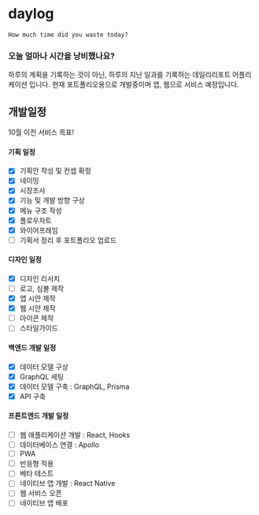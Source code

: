 # daylog

    How much time did you waste today?

### 오늘 얼마나 시간을 낭비했나요? 

하루의 계획을 기록하는 것이 아닌, 하루의 지난 일과를 기록하는 데일리리포트 어플리케이션 입니다. 현재 포트폴리오용으로 개발중이며 앱, 웹으로 서비스 예정입니다. 

## 개발일정

10월 이전 서비스 목표!

#### 기획 일정 
- [x] 기획안 작성 및 컨셉 확정
- [x] 네이밍
- [x] 시장조사
- [x] 기능 및 개발 방향 구상
- [x] 메뉴 구조 작성
- [x] 플로우차트
- [x] 와이어프레임
- [ ] 기획서 정리 후 포트폴리오 업로드

#### 디자인 일정
- [x] 디자인 리서치
- [ ] 로고, 심볼 제작
- [x] 앱 시안 제작
- [x] 웹 시안 제작
- [ ] 아이콘 제작
- [ ] 스타일가이드

#### 백엔드 개발 일정
- [x] 데이터 모델 구상
- [x] GraphQL 세팅
- [x] 데이터 모델 구축 : GraphQL, Prisma 
- [x] API 구축

#### 프론트엔드 개발 일정
- [ ] 웹 애플리케이션 개발 : React, Hooks
- [ ] 데이터베이스 연결 : Apollo
- [ ] PWA
- [ ] 반응형 적용
- [ ] 베타 테스트
- [ ] 네이티브 앱 개발 : React Native
- [ ] 웹 서비스 오픈
- [ ] 네이티브 앱 배포